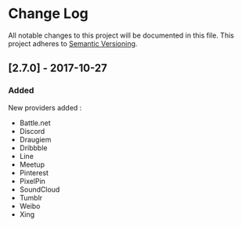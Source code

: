 # Change Log

All notable changes to this project will be documented in this file. This project adheres to [Semantic Versioning](http://semver.org/).

## [2.7.0] - 2017-10-27
### Added
New providers added :
- Battle.net
- Discord
- Draugiem
- Dribbble
- Line
- Meetup
- Pinterest
- PixelPin
- SoundCloud
- Tumblr
- Weibo
- Xing